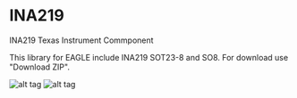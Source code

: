 INA219
======

INA219 Texas Instrument Commponent 

This library for EAGLE include INA219 SOT23-8 and SO8.
For download use "Download ZIP".

![alt tag](https://cloud.githubusercontent.com/assets/10188706/5492689/d90e30f6-86e3-11e4-998d-d03d565ed021.jpg)
![alt tag](https://cloud.githubusercontent.com/assets/10188706/5554991/ed8f8f92-8c89-11e4-9588-c3e70961c4b2.jpg)
